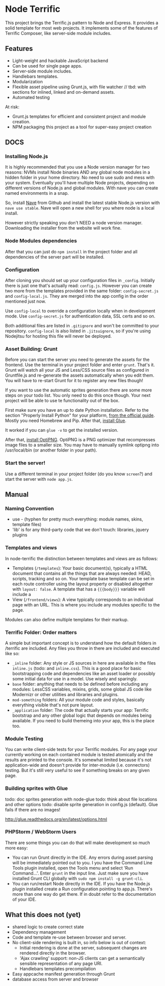 # Node Terrific

This project brings the Terrific.js pattern to Node and Express. It provides a solid template for most web projects.
It implements some of the features of Terrific Composer, like server-side module includes.

## Features
- Light-weight and hackable JavaScript backend
- Can be used for single page apps.
- Server-side module includes.
- Handlebars templates.
- Modularization
- Flexible asset pipeline using Grunt.js, with file watcher // tbd: with sections for inlined, linked and on-demand assets.
- Automated testing

At risk:
- Grunt.js templates for efficient and consistent project and module creation.
- NPM packaging this project as a tool for super-easy project creation


## DOCS


### Installing Node.js

It is highly recommended that you use a Node version manager for two reasons: NVMs install Node binaries AND any
global node modules in a hidden folder in your home directory. No need to use sudo and mess with your system.
Eventually you'll have multiple Node projects, depending on different versions of Node.js and
global modules. With nave you can create named environments in a snap.

So, install [Nave](https://github.com/isaacs/nave) from Github and install the latest stable Node.js version with
`nave use stable`. Nave will open a new shell for you where node is a local install.

However strictly speaking you don't NEED a node version manager. Downloading the installer from the website will work
fine.


### Node Modules dependencies

After that you can just do `npm install` in the project folder and all dependencies of the server part will be
installed.


### Configuration

After cloning you should set up your configuration files in `_config`. Initially there is just one that's actually read:
`config.js`. However you can create two more from the templates provided in the same folder: `config-secret.js` and
`config-local.js`. They are merged into the app config in the order mentioned just now.

Use `config-local` to override a configuration locally when in development mode.
Use `config-secret.js` for authentication data, SSL certs and so on.

Both additional files are listed in `.gitignore` and won't be committed to your repository. `config-local` is also listed
in `.jitsuignore`, so if you're using Nodejitsu for hosting this file will never be deployed.


### Asset Building: Grunt

Before you can start the server you need to generate the assets for the frontend. Use the terminal in your project
folder and enter `grunt`. That's it. Grunt will watch all your JS and Less/CSS source files as configured in
Gruntfile.js and re-generate the assets automatically when you edit them. You will have to re-start Grunt for it to
register any new files though!

If you want to use the automatic sprites generation there are some more steps on your todo list. You only need to do
this once though. Your next project will be able to use te functionality out of the box.

First make sure you have an up to date Python installation. Refer to the section "Properly Install Python" for your
platform, [from the official guide](http://docs.python-guide.org/en/latest/index.html). Mostly you need Homebrew and Pip.
After that, [install Glue](http://glue.readthedocs.org/en/latest/installation.html).

It worked if you can `glue -v` to get the installed version.

After that, [install OptiPNG](http://glue.readthedocs.org/en/latest/optipng.html). OptiPNG is a PNG optimizer that
recompresses image files to a smaller size. You may have to manually symlink optipng into /usr/local/bin (or another
folder in your path).


### Start the server!

Use a different terminal in your project folder (do you know `screen`?) and start the server with `node app.js`.


## Manual


### Naming Convention

- use - (hyphen for pretty much everything: module names, skins, template files)
- 'lib' is for any third-party code that we don't touch: libraries, jquery plugins


### Templates and views
In node-terrific the distinction between templates and views are as follows:

- Templates (`/templates`): Your basic document(s), typically a HTML document that contains all the things that are
always needed: HEAD, scripts, tracking and so on. Your template base template can be set in each route controller using
the layout property or disabled altogether with `layout: false`. A template that has a `{{{body}}}` variable will
include a
- View (`/frontend/views`): A view typically corresponds to an individual page with an URL. This is where you include
any modules specific to the page.

Modules can also define multiple templates for their markup.

### Terrific Folder: Order matters
A simple but important concept is to understand how the default folders in /terrific are included. Any files you throw
in there are included and executed like so:

- `_inline` folder: Any style or JS sources in here are available in the files `inline.js` (todo: and `inline.css`).
This is a good place for basic bootstrapping code and dependencies like an asset loader or possibly some initial data
for use in a model. Use wisely and sparingly.
- `base` folder: anything that needs to be defined before including any modules: LessCSS variables, mixins, grids,
some global JS code like Modernizr or other utilities and libraries and plugins.
- `mod-something` folders: All your module code and styles, basically everything visible that's not pure layout.
- `_application` folder: The code that actually starts your app: Terrific bootstrap and any other global logic that
depends on modules being available. If you need to build themeing into your app, this is the place too.

### Module Testing

You can write client-side tests for your Terrific modules. For any page your currently working on each contained module
is tested atomically and the results are printed to the console. It's somewhat limited because it's not application-wide
and doesn't provide for inter-module (i.e. connectors) testing. But it's still very useful to see if something breaks on
any given page.

### Building sprites with Glue

todo: doc sprites generation with node-glue
todo: think about file locations and other options
todo: disable sprite generation in config.js (default). Glue fails if there are no images!

http://glue.readthedocs.org/en/latest/options.html


### PHPStorm / WebStorm Users

There are some things you can do that will make development so much more easy:

- You can run Grunt directly in the IDE. Any errors during asset parsing will be immediately pointed out to you. I you
have the Command Line Tools plugin installed, open the Tools menu and select 'Run Command...'. Enter `grunt` in the
input line. Just make sure you have installed Grunt CLI globally with `sudo npm install -g grunt-cli`.
- You can run/restart Node directly in the IDE. If you have the Node.js plugin installed create a Run configuration
pointing to app.js. There's more than one way do get there. If in doubt refer to the documentation of your IDE.


## What this does not (yet)
- shared logic to create correct state
- Dependency management
- Code and template re-use between browser and server.
- No client-side rendering is built in, so info below is out of context:
	- Initial rendering is done at the server, subsequent changes are rendered directly in the browser.
	- 'Ajax crawling' support: non-JS clients can get a semantically sensible representation of any page URI.
	- Handlebars templates precompilation
- Easy appcache manifest generation through Grunt
- database access from server and browser